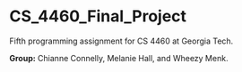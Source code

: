 # CS_4460_Final_Project
Fifth programming assignment for CS 4460 at Georgia Tech.

<strong>Group:</strong> Chianne Connelly, Melanie Hall, and Wheezy Menk.
